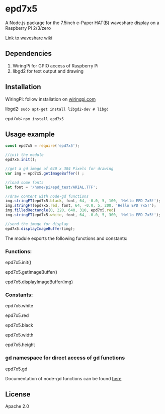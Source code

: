 # epd7x5

A Node.js package for the 7.5inch e-Paper HAT(B) waveshare display on a Raspberry Pi 2/3/zero

[Link to waveshare wiki](https://www.waveshare.com/wiki/7.5inch_e-Paper_HAT_(B))

## Dependencies
1. WiringPi for GPIO access of Raspberry Pi
2. libgd2 for text output and drawing

## Installation
WiringPi: follow installation on [wiringpi.com](http://wiringpi.com/download-and-install/)

libgd2: `sudo apt-get install libgd2-dev # libgd`

epd7x5: `npm install epd7x5`


## Usage example

```javascript
const epd7x5 = require('epd7x5');

//init the module
epd7x5.init();

//get a gd image of 640 x 384 Pixels for drawing
var img = epd7x5.getImageBuffer() ;

//load some fonts
let font = '/home/pi/epd_test/ARIAL.TTF';

//draw content with node-gd functions
img.stringFT(epd7x5.black, font, 64, -0.0, 5, 100, 'Hello EPD 7x5!');
img.stringFT(epd7x5.red, font, 64, -0.0, 5, 200, 'Hello EPD 7x5!');
img.filledRectangle(0, 220, 640, 310, epd7x5.red)
img.stringFT(epd7x5.white, font, 64, -0.0, 5, 300, 'Hello EPD 7x5!');

//send the image for display
epd7x5.displayImageBuffer(img);
```

The module exports the following functions and constants:

### Functions:
epd7x5.init()

epd7x5.getImageBuffer() 

epd7x5.displayImageBuffer(img)

### Constants:
epd7x5.white

epd7x5.red

epd7x5.black
	
epd7x5.width

epd7x5.height

### gd namespace for direct access of gd functions
epd7x5.gd

Documentation of node-gd functions can be found [here](https://y-a-v-a.github.io/node-gd/)

## License

Apache 2.0